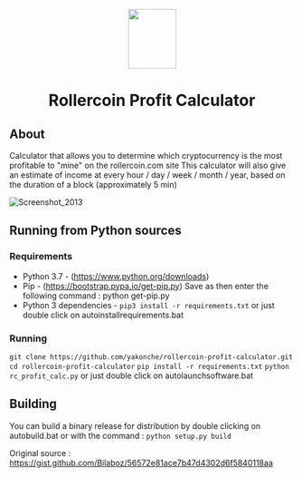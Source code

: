 <p align="center"><img width=85 height=105 src="https://i.imgur.com/UnThSPW.png"/></p>

<h1 align="center">Rollercoin Profit Calculator</h1>

About
-----

Calculator that allows you to determine which cryptocurrency is the most profitable to "mine" on the rollercoin.com site
This calculator will also give an estimate of income at every hour / day / week / month / year, based on the duration of a block (approximately 5 min)

![Screenshot_2013](https://user-images.githubusercontent.com/60564904/110731687-14d67f80-8223-11eb-8d72-302484a6bca8.png)

Running from Python sources
---------------------------

### Requirements

* Python 3.7 - (https://www.python.org/downloads)
* Pip - (https://bootstrap.pypa.io/get-pip.py) Save as then enter the following command : python get-pip.py
* Python 3 dependencies - `pip3 install -r requirements.txt` or just double click on autoinstallrequirements.bat

### Running

`git clone https://github.com/yakonche/rollercoin-profit-calculator.git`
`cd rollercoin-profit-calculator`
`pip install -r requirements.txt`
`python rc_profit_calc.py`  or just double click on autolaunchsoftware.bat

Building
--------

You can build a binary release for distribution by double clicking on autobuild.bat or with the command : `python setup.py build`



Original source : https://gist.github.com/Bilaboz/56572e81ace7b47d4302d6f5840118aa
